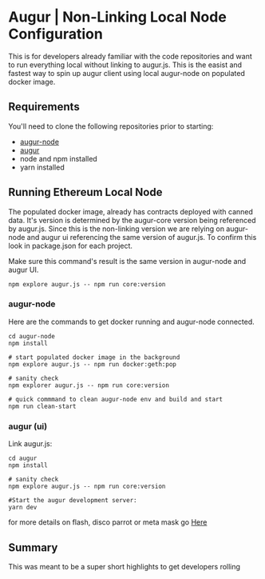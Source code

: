 # Augur | Non-Linking Local Node Configuration

This is for developers already familiar with the code repositories and want to run everything local without linking to augur.js.  This is the easist and fastest way to spin up augur client using local augur-node on populated docker image.

## Requirements

You'll need to clone the following repositories prior to starting:

* [augur-node](https://github.com/AugurProject/augur-node)
* [augur](https://github.com/AugurProject/augur)
* node and npm installed
* yarn installed

## Running Ethereum Local Node

The populated docker image, already has contracts deployed with canned data. It's version is determined by the augur-core version being referenced by augur.js. Since this is the non-linking version we are relying on augur-node and augur ui referencing the same version of augur.js. To confirm this look in package.json for each project. 

Make sure this command's result is the same version in augur-node and augur UI. 

    npm explore augur.js -- npm run core:version

### augur-node

Here are the commands to get docker running and augur-node connected. 

    cd augur-node
    npm install
    
    # start populated docker image in the background
    npm explore augur.js -- npm run docker:geth:pop

    # sanity check
    npm explorer augur.js -- npm run core:version

    # quick commmand to clean augur-node env and build and start
    npm run clean-start

### augur (ui)

Link augur.js:

    cd augur
    npm install

    # sanity check
    npm explore augur.js -- npm run core:version

    #Start the augur development server:
    yarn dev

for more details on flash, disco parrot or meta mask go [Here](./dev-local-node.md)

## Summary

This was meant to be a super short highlights to get developers rolling
